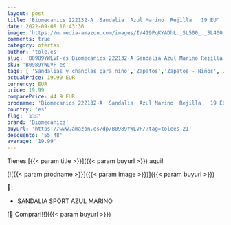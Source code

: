 ```yaml
---
layout: post
title: 'Biomecanics 222132-A  Sandalia  Azul Marino  Rejilla   19 EU'
date: 2022-09-08 10:43:36
image: 'https://m.media-amazon.com/images/I/419PqKYADhL._SL500_._SL400_.jpg'
comments: true
category: ofertas
author: 'tole.es'
slug: 'B0989YWLVF-es Biomecanics 222132-A Sandalia Azul Marino Rejilla 19 EU'
sku: 'B0989YWLVF-es'
tags: [ 'Sandalias y chanclas para niño','Zapatos','Zapatos - Niños','Zapatos y complementos','biomecanics','sandalia','🇪🇸', ]
actualPrice: 19.99 EUR
currency: EUR
price: 19.99
comparePrice: 44.9 EUR
prodname: 'Biomecanics 222132-A  Sandalia  Azul Marino  Rejilla   19 EU'
country: 'es'
flag: '🇪🇸'
brand: 'Biomecanics'
buyurl: 'https://www.amazon.es/dp/B0989YWLVF/?tag=tolees-21'
descuento: '55.48'
average: '19.99'
---
```


Tienes [{{< param title >}}]({{< param buyurl >}}) aqui!

[![{{< param prodname >}}]({{< param image >}})]({{< param buyurl >}})

🔎:

- SANDALIA SPORT AZUL MARINO

[🛒 Comprar!!!]({{< param buyurl >}})
